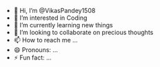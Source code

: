 - 👋 Hi, I’m @VikasPandey1508
- 👀 I’m interested in Coding
- 🌱 I’m currently learning new things
- 💞️ I’m looking to collaborate on precious thoughts
- 📫 How to reach me ...
- 😄 Pronouns: ...
- ⚡ Fun fact: ...

<!---
VikasPandey1508/VikasPandey1508 is a ✨ special ✨ repository because its `README.md` (this file) appears on your GitHub profile.
You can click the Preview link to take a look at your changes.
--->
